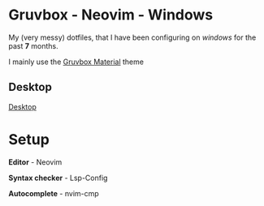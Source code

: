 # Gruvbox - Neovim - Windows

My (very messy) dotfiles, that I have been configuring on *windows* for the past **7** months.

I mainly use the [Gruvbox Material](https://github.com/sainnhe/gruvbox-material) theme

## Desktop
[Desktop](https://user-images.githubusercontent.com/39676098/149642494-5abf0613-8937-4859-a7c8-ceeaceaefbeb.png)

# Setup

**Editor** - Neovim

**Syntax checker** - Lsp-Config

**Autocomplete** - nvim-cmp
